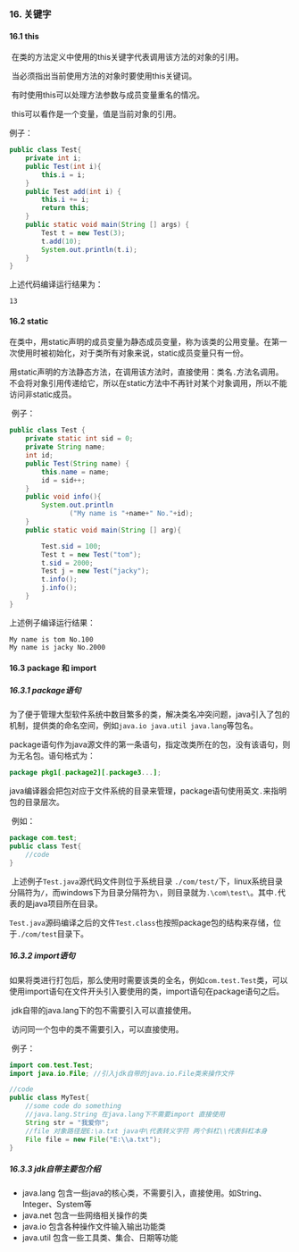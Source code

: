 ### 16. 关键字

#### 16.1 this

​        在类的方法定义中使用的this关键字代表调用该方法的对象的引用。

​        当必须指出当前使用方法的对象时要使用this关键词。

​        有时使用this可以处理方法参数与成员变量重名的情况。

​        this可以看作是一个变量，值是当前对象的引用。

例子：

```java
public class Test{
    private int i;
    public Test(int i){
        this.i = i;
    }
    public Test add(int i) {
        this.i += i;
        return this;
    }
    public static void main(String [] args) {
        Test t = new Test(3);
        t.add(10);
        System.out.println(t.i);
    }
}
```

上述代码编译运行结果为：

```
13
```

#### 16.2 static

​        在类中，用static声明的成员变量为静态成员变量，称为该类的公用变量。在第一次使用时被初始化，对于类所有对象来说，static成员变量只有一份。

​        用static声明的方法静态方法，在调用该方法时，直接使用：类名```.```方法名调用。不会将对象引用传递给它，所以在static方法中不再针对某个对象调用，所以不能访问非static成员。

​        例子：

```java
public class Test {
    private static int sid = 0;
    private String name; 
    int id;
    public Test(String name) {
        this.name = name;  
        id = sid++;
    }
    public void info(){
        System.out.println
               ("My name is "+name+" No."+id);
    }
    public static void main(String [] arg){

        Test.sid = 100;
        Test t = new Test("tom");
        t.sid = 2000;
        Test j = new Test("jacky");
        t.info(); 
        j.info();
    }
}

```

上述例子编译运行结果：

```
My name is tom No.100
My name is jacky No.2000
```

#### 16.3 package 和 import

##### 16.3.1 package语句

​        为了便于管理大型软件系统中数目繁多的类，解决类名冲突问题，java引入了包的机制，提供类的命名空间，例如```java.io java.util java.lang```等包名。

​        package语句作为java源文件的第一条语句，指定改类所在的包，没有该语句，则为无名包。语句格式为：

```java
package pkg1[.package2][.package3...];
```

​         java编译器会把包对应于文件系统的目录来管理，package语句使用英文```.```来指明包的目录层次。

​        例如：

```java
package com.test;
public class Test{
    //code 
}
```

​       上述例子```Test.java```源代码文件则位于系统目录 ```./com/test/```下，linux系统目录分隔符为```/```，而windows下为目录分隔符为```\```，则目录就为```.\com\test\```。其中```.```代表的是java项目所在目录。

​        ```Test.java```源码编译之后的文件```Test.class```也按照package包的结构来存储，位于```./com/test```目录下。

##### 16.3.2 import语句

​        如果将类进行打包后，那么使用时需要该类的全名，例如```com.test.Test```类，可以使用import语句在文件开头引入要使用的类，import语句在package语句之后。

​        jdk自带的java.lang下的包不需要引入可以直接使用。

​        访问同一个包中的类不需要引入，可以直接使用。

​        例子：

```java
import com.test.Test;
import java.io.File; //引入jdk自带的java.io.File类来操作文件

//code
public class MyTest{
    //some code do something
    //java.lang.String 在java.lang下不需要import 直接使用
    String str = "我爱你";
    //file 对象路径是E:\a.txt java中\代表转义字符 两个斜杠\\代表斜杠本身
    File file = new File("E:\\a.txt");
}
```

##### 16.3.3 jdk自带主要包介绍

- java.lang 包含一些java的核心类，不需要引入，直接使用。如String、Integer、System等
- java.net 包含一些网络相关操作的类
- java.io 包含各种操作文件输入输出功能类
- java.util 包含一些工具类、集合、日期等功能

